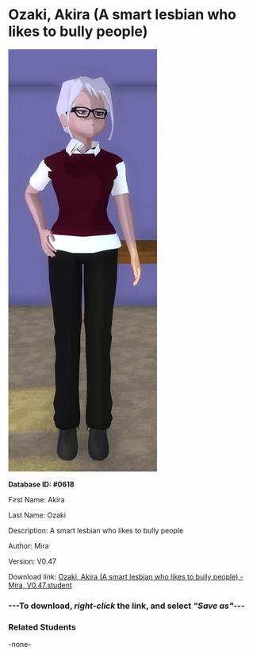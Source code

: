 # Ozaki, Akira (A smart lesbian who likes to bully people)

<img src="Files/Ozaki, Akira (A smart lesbian who likes to bully people).png" title="Ozaki, Akira (A smart lesbian who likes to bully people) - Mira, V0.47">

**Database ID: #0618**

First Name: Akira

Last Name: Ozaki

Description: A smart lesbian who likes to bully people

Author: Mira

Version: V0.47

Download link: <a href="https://raw.githubusercontent.com/Arbiter1223/Daigaku-Gurashi-Custom-Students/master/Students/Files/Ozaki%2C%20Akira%20(A%20smart%20lesbian%20who%20likes%20to%20bully%20people)%20-%20Mira%2C%20V0.47.student">Ozaki, Akira (A smart lesbian who likes to bully people) - Mira, V0.47.student</a>

### ---**To download, _right-click_ the link, and select _"Save as"_**---

### Related Students

-none-
